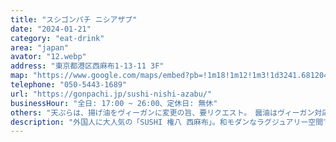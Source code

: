```yaml
---
title: "スシゴンパチ ニシアザブ"
date: "2024-01-21"
category: "eat-drink"
area: "japan"
avator: "12.webp"
address: "東京都港区西麻布1-13-11 3F"
map: "https://www.google.com/maps/embed?pb=!1m18!1m12!1m3!1d3241.68120498503!2d139.72093251204376!3d35.66022527247968!2m3!1f0!2f0!3f0!3m2!1i1024!2i768!4f13.1!3m3!1m2!1s0x60188b82f85e88e1%3A0xa09e181942e8209e!2zU1VTSEkg5qip5YWrIOilv-m6u-W4g--8j1NVU0hJIEdvbnBhY2hpIE5pc2hpLUF6YWJ1!5e0!3m2!1sja!2sjp!4v1706327051794!5m2!1sja!2sjp"
telephone: "050-5443-1689"
url: "https://gonpachi.jp/sushi-nishi-azabu/"
businessHour: "全日: 17:00 ~ 26:00、定休日: 無休"
others: "天ぷらは、揚げ油をヴィーガンに変更の旨、要リクエスト。　醤油はヴィーガン対応の醤油を要リクエスト"
description: "外国人に大人気の「SUSHI 権八 西麻布」。和モダンなラグジュアリー空間で、ヴィーガン握りが楽しめます。"
---
```

